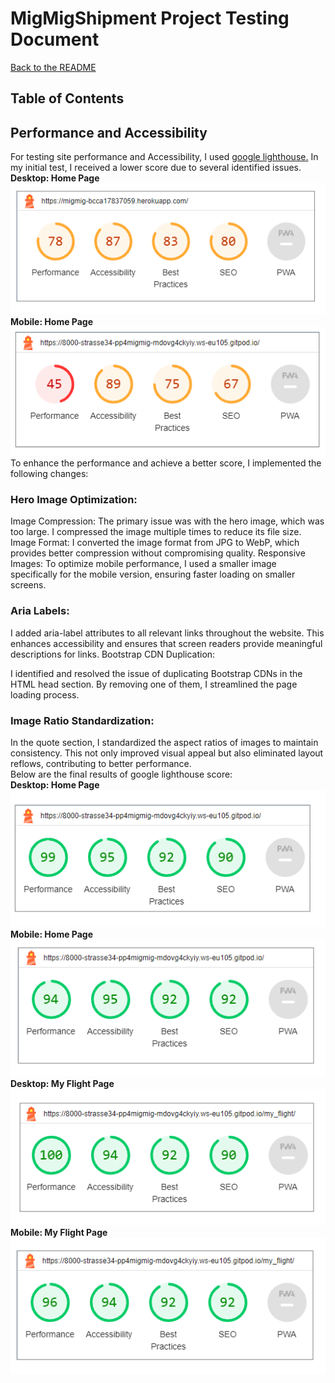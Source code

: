 # MigMigShipment Project Testing Document

[Back to the README](README.md)

## Table of Contents

## Performance and Accessibility

For testing site performance and Accessibility, I used [google lighthouse.](https://developer.chrome.com/docs/lighthouse/overview/) In my initial test, I received a lower score due to several identified issues. <br>
**Desktop: Home Page**<br>
![First lighthouse score: desktop](static/docs/images/testing/lighthouse-desktop-homepage-1.png)<br>
**Mobile: Home Page**<Br>
![First lighthouse score: mobile](static/docs/images/testing/lighthouse-mobile-homepage-1.png)
<br>
To enhance the performance and achieve a better score, I implemented the following changes:

### Hero Image Optimization:

Image Compression: The primary issue was with the hero image, which was too large. I compressed the image multiple times to reduce its file size.
Image Format: I converted the image format from JPG to WebP, which provides better compression without compromising quality.
Responsive Images: To optimize mobile performance, I used a smaller image specifically for the mobile version, ensuring faster loading on smaller screens.
### Aria Labels:

I added aria-label attributes to all relevant links throughout the website. This enhances accessibility and ensures that screen readers provide meaningful descriptions for links.
Bootstrap CDN Duplication:

I identified and resolved the issue of duplicating Bootstrap CDNs in the HTML head section. By removing one of them, I streamlined the page loading process.
### Image Ratio Standardization:

In the quote section, I standardized the aspect ratios of images to maintain consistency. This not only improved visual appeal but also eliminated layout reflows, contributing to better performance. <Br>
Below are the final results of google lighthouse score:<br>
**Desktop: Home Page**<br>
![Final lighthouse score: descktop, home page](static/docs/images/testing/lighthouse-desktop-homepage-2.png)<br>
**Mobile: Home Page**<br>
![Final lighthouse score: mobile, home page](static/docs/images/testing/lighthouse-mobile-homepage-2.png)<br>
**Desktop: My Flight Page**<br>
![Final lighthouse score: descktop, my flight page](static/docs/images/testing/lighthouse-desktop-myflightpage.png)<br>
**Mobile: My Flight Page**<br>
![Final lighthouse score: mobile, my flight page](static/docs/images/testing/lighthouse-mobile-myflightpage.png)<br>













